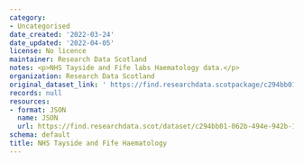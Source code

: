 ```yaml
---
category:
- Uncategorised
date_created: '2022-03-24'
date_updated: '2022-04-05'
license: No licence
maintainer: Research Data Scotland
notes: <p>NHS Tayside and Fife labs Haematology data.</p>
organization: Research Data Scotland
original_dataset_link: ' https://find.researchdata.scotpackage/c294bb01-062b-494e-942b-1efe8cbac3dc'
records: null
resources:
- format: JSON
  name: JSON
  url: https://find.researchdata.scot/dataset/c294bb01-062b-494e-942b-1efe8cbac3dc/resource/c294bb01-062b-494e-942b-1efe8cbac3dc/download/datadictionary.json
schema: default
title: NHS Tayside and Fife Haematology
---
```


